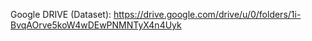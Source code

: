 Google DRIVE (Dataset):
https://drive.google.com/drive/u/0/folders/1i-BvqAOrve5koW4wDEwPNMNTyX4n4Uyk
